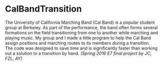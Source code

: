 # CalBandTransition
The University of California Marching Band (Cal Band) is a popular student group at Berkeley. As part of the performance, the band often forms several formations on the field transitioning from one to another while marching and playing music. My group and I made a little program to help the Cal Band assign positions and marching routes to its members during a transition. The code was designed to save time and is significantly faster than working out a solution to a transition by hand. *(Spring 2016 E7 final project by JC, FZL, AY)*
